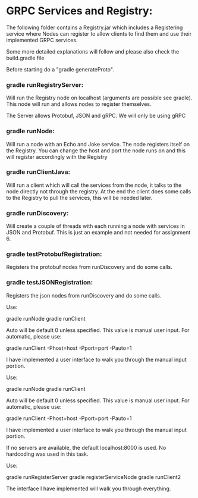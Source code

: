 # GRPC Services and Registry:

The following folder contains a Registry.jar which includes a Registering service where Nodes can register to allow clients to find them and use their implemented GRPC services. 

Some more detailed explanations will follow and please also check the build.gradle file

Before starting do a "gradle generateProto".

### gradle runRegistryServer:

Will run the Registry node on localhost (arguments are possible see gradle). This node will run and allows nodes to register themselves. 

The Server allows Protobuf, JSON and gRPC. We will only be using gRPC

### gradle runNode:

Will run a node with an Echo and Joke service. The node registers itself on the Registry. You can change the host and port the node runs on and this will register accordingly with the Registry

### gradle runClientJava:

Will run a client which will call the services from the node, it talks to the node directly not through the registry. At the end the client does some calls to the Registry to pull the services, this will be needed later.

### gradle runDiscovery:

Will create a couple of threads with each running a node with services in JSON and Protobuf. This is just an example and not needed for assignment 6. 

### gradle testProtobufRegistration:

Registers the protobuf nodes from runDiscovery and do some calls. 

### gradle testJSONRegistration:

Registers the json nodes from runDiscovery and do some calls. 

Use:

gradle runNode
gradle runClient

Auto will be default 0 unless specified. This value is manual user input. For automatic,
please use:

gradle runClient -Phost=host -Pport=port -Pauto=1

I have implemented a user interface to walk you through the manual input portion.

Use:

gradle runNode
gradle runClient

Auto will be default 0 unless specified. This value is manual user input. For automatic,
please use:

gradle runClient -Phost=host -Pport=port -Pauto=1

I have implemented a user interface to walk you through the manual input portion.

If no servers are available, the default localhost:8000 is used. No hardcoding was used
in this task. 

Use: 

gradle runRegisterServer
gradle registerServiceNode
gradle runClient2

The interface I have implemented will walk you through everything.























